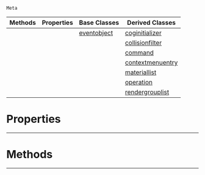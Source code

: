  `Meta`

|Methods|Properties|Base Classes|Derived Classes|
|---|---|---|---|
| | |[eventobject](https://github.com/zeroengineteam/ZeroDocs/blob/master/code_reference/class_reference/eventobject.markdown)|[coginitializer](https://github.com/zeroengineteam/ZeroDocs/blob/master/code_reference/class_reference/coginitializer.markdown)|
| | | |[collisionfilter](https://github.com/zeroengineteam/ZeroDocs/blob/master/code_reference/class_reference/collisionfilter.markdown)|
| | | |[command](https://github.com/zeroengineteam/ZeroDocs/blob/master/code_reference/class_reference/command.markdown)|
| | | |[contextmenuentry](https://github.com/zeroengineteam/ZeroDocs/blob/master/code_reference/class_reference/contextmenuentry.markdown)|
| | | |[materiallist](https://github.com/zeroengineteam/ZeroDocs/blob/master/code_reference/class_reference/materiallist.markdown)|
| | | |[operation](https://github.com/zeroengineteam/ZeroDocs/blob/master/code_reference/class_reference/operation.markdown)|
| | | |[rendergrouplist](https://github.com/zeroengineteam/ZeroDocs/blob/master/code_reference/class_reference/rendergrouplist.markdown)|


 #  Properties


---  
 #  Methods


---  
 

 
